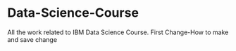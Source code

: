 # Data-Science-Course
All the work related to IBM Data Science Course.
First Change-How to make and save change
